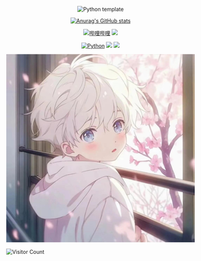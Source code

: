 <div id="title" align=center>

![Python template][github-sub-title:img]

[![Anurag's GitHub stats](https://github-readme-stats.vercel.app/api?username=MegSopern&show_icons=true&theme=tokyonight)](https://b23.tv/iEJTnPp)

[![哔哩哔哩](https://img.shields.io/badge/%E5%93%94%E5%93%A9%E5%93%94%E5%93%A9-MegSu-FB7299)](https://m.bilibili.com/space/424292951)
[![](https://img.shields.io/badge/video-YouTube-red)]()

[![Python](https://img.shields.io/badge/code-Python-3776AB?logo=python&logoColor=FFD43B)](https://docs.microsoft.com/zh-cn/windows/python)
![](https://img.shields.io/badge/性格-开朗-red) 
![](https://img.shields.io/badge/爱好-二次元-red)

</div>

![头像](image/头像.jpg)

![Visitor Count](https://profile-counter.glitch.me/MegSopern/count.svg)

[github-sub-title:img]: https://readme-typing-svg.herokuapp.com?font=Segoe+Script&center=true&lines=MEG
